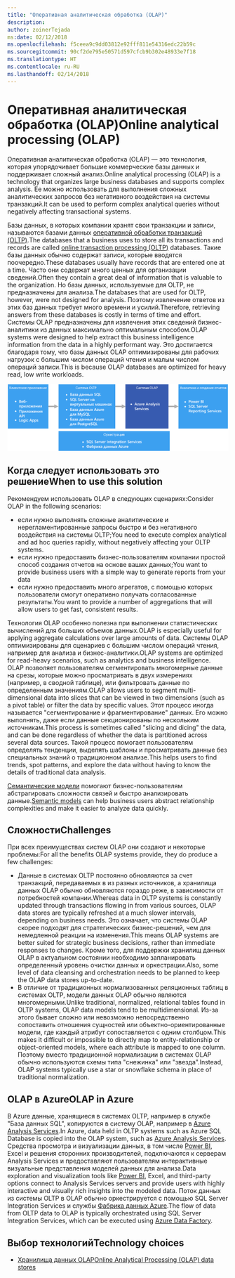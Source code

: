 ```yaml
---
title: "Оперативная аналитическая обработка (OLAP)"
description: 
author: zoinerTejada
ms:date: 02/12/2018
ms.openlocfilehash: f5ceea9c9dd03812e92fff811e54316edc22b59c
ms.sourcegitcommit: 90cf2de795e50571d597cfcb9b302e48933e7f18
ms.translationtype: HT
ms.contentlocale: ru-RU
ms.lasthandoff: 02/14/2018
---
```

# <a name="online-analytical-processing-olap"></a><span data-ttu-id="5f76c-102">Оперативная аналитическая обработка (OLAP)</span><span class="sxs-lookup"><span data-stu-id="5f76c-102">Online analytical processing (OLAP)</span></span>

<span data-ttu-id="5f76c-103">Оперативная аналитическая обработка (OLAP) — это технология, которая упорядочивает большие коммерческие базы данных и поддерживает сложный анализ.</span><span class="sxs-lookup"><span data-stu-id="5f76c-103">Online analytical processing (OLAP) is a technology that organizes large business databases and supports complex analysis.</span></span> <span data-ttu-id="5f76c-104">Ее можно использовать для выполнения сложных аналитических запросов без негативного воздействия на системы транзакций.</span><span class="sxs-lookup"><span data-stu-id="5f76c-104">It can be used to perform complex analytical queries without negatively affecting transactional systems.</span></span>

<span data-ttu-id="5f76c-105">Базы данных, в которых компании хранят свои транзакции и записи, называются базами данных [оперативной обработки транзакций (OLTP)](online-transaction-processing.md).</span><span class="sxs-lookup"><span data-stu-id="5f76c-105">The databases that a business uses to store all its transactions and records are called [online transaction processing (OLTP)](online-transaction-processing.md) databases.</span></span> <span data-ttu-id="5f76c-106">Такие базы данных обычно содержат записи, которые вводятся поочередно.</span><span class="sxs-lookup"><span data-stu-id="5f76c-106">These databases usually have records that are entered one at a time.</span></span> <span data-ttu-id="5f76c-107">Часто они содержат много ценных для организации сведений.</span><span class="sxs-lookup"><span data-stu-id="5f76c-107">Often they contain a great deal of information that is valuable to the organization.</span></span> <span data-ttu-id="5f76c-108">Но базы данных, используемые для OLTP, не предназначены для анализа.</span><span class="sxs-lookup"><span data-stu-id="5f76c-108">The databases that are used for OLTP, however, were not designed for analysis.</span></span> <span data-ttu-id="5f76c-109">Поэтому извлечение ответов из этих баз данных требует много времени и усилий.</span><span class="sxs-lookup"><span data-stu-id="5f76c-109">Therefore, retrieving answers from these databases is costly in terms of time and effort.</span></span> <span data-ttu-id="5f76c-110">Системы OLAP предназначены для извлечения этих сведений бизнес-аналитики из данных максимально оптимальным способом.</span><span class="sxs-lookup"><span data-stu-id="5f76c-110">OLAP systems were designed to help extract this business intelligence information from the data in a highly performant way.</span></span> <span data-ttu-id="5f76c-111">Это достигается благодаря тому, что базы данных OLAP оптимизированы для рабочих нагрузок с большим числом операций чтения и малым числом операций записи.</span><span class="sxs-lookup"><span data-stu-id="5f76c-111">This is because OLAP databases are optimized for heavy read, low write workloads.</span></span>

![OLAP в Azure](./images/olap-data-pipeline.png) 

## <a name="when-to-use-this-solution"></a><span data-ttu-id="5f76c-113">Когда следует использовать это решение</span><span class="sxs-lookup"><span data-stu-id="5f76c-113">When to use this solution</span></span>

<span data-ttu-id="5f76c-114">Рекомендуем использовать OLAP в следующих сценариях:</span><span class="sxs-lookup"><span data-stu-id="5f76c-114">Consider OLAP in the following scenarios:</span></span>

- <span data-ttu-id="5f76c-115">если нужно выполнять сложные аналитические и нерегламентированные запросы быстро и без негативного воздействия на системы OLTP;</span><span class="sxs-lookup"><span data-stu-id="5f76c-115">You need to execute complex analytical and ad hoc queries rapidly, without negatively affecting your OLTP systems.</span></span> 
- <span data-ttu-id="5f76c-116">если нужно предоставить бизнес-пользователям компании простой способ создания отчетов на основе ваших данных;</span><span class="sxs-lookup"><span data-stu-id="5f76c-116">You want to provide business users with a simple way to generate reports from your data</span></span>
- <span data-ttu-id="5f76c-117">если нужно предоставить много агрегатов, с помощью которых пользователи смогут оперативно получать согласованные результаты.</span><span class="sxs-lookup"><span data-stu-id="5f76c-117">You want to provide a number of aggregations that will allow users to get fast, consistent results.</span></span> 

<span data-ttu-id="5f76c-118">Технология OLAP особенно полезна при выполнении статистических вычислений для больших объемов данных.</span><span class="sxs-lookup"><span data-stu-id="5f76c-118">OLAP is especially useful for applying aggregate calculations over large amounts of data.</span></span> <span data-ttu-id="5f76c-119">Системы OLAP оптимизированы для сценариев с большим числом операций чтения, например для анализа и бизнес-аналитики.</span><span class="sxs-lookup"><span data-stu-id="5f76c-119">OLAP systems are optimized for read-heavy scenarios, such as analytics and business intelligence.</span></span> <span data-ttu-id="5f76c-120">OLAP позволяет пользователям сегментировать многомерные данные на срезы, которые можно просматривать в двух измерениях (например, в сводной таблице), или фильтровать данные по определенным значениям.</span><span class="sxs-lookup"><span data-stu-id="5f76c-120">OLAP allows users to segment multi-dimensional data into slices that can be viewed in two dimensions (such as a pivot table) or filter the data by specific values.</span></span> <span data-ttu-id="5f76c-121">Этот процесс иногда называется "сегментирование и фрагментирование" данных. Его можно выполнять, даже если данные секционированы по нескольким источникам.</span><span class="sxs-lookup"><span data-stu-id="5f76c-121">This process is sometimes called "slicing and dicing" the data, and can be done regardless of whether the data is partitioned across several data sources.</span></span> <span data-ttu-id="5f76c-122">Такой процесс помогает пользователям определять тенденции, выделять шаблоны и просматривать данные без специальных знаний о традиционном анализе.</span><span class="sxs-lookup"><span data-stu-id="5f76c-122">This helps users to find trends, spot patterns, and explore the data without having to know the details of traditional data analysis.</span></span>

<span data-ttu-id="5f76c-123">[Семантические модели](../concepts/semantic-modeling.md) помогают бизнес-пользователям абстрагировать сложности связей и быстро анализировать данные.</span><span class="sxs-lookup"><span data-stu-id="5f76c-123">[Semantic models](../concepts/semantic-modeling.md) can help business users abstract relationship complexities and make it easier to analyze data quickly.</span></span>

## <a name="challenges"></a><span data-ttu-id="5f76c-124">Сложности</span><span class="sxs-lookup"><span data-stu-id="5f76c-124">Challenges</span></span>

<span data-ttu-id="5f76c-125">При всех преимуществах систем OLAP они создают и некоторые проблемы:</span><span class="sxs-lookup"><span data-stu-id="5f76c-125">For all the benefits OLAP systems provide, they do produce a few challenges:</span></span>

- <span data-ttu-id="5f76c-126">Данные в системах OLTP постоянно обновляются за счет транзакций, передаваемых в из разных источников, а хранилища данных OLAP обычно обновляются гораздо реже, в зависимости от потребностей компании.</span><span class="sxs-lookup"><span data-stu-id="5f76c-126">Whereas data in OLTP systems is constantly updated through transactions flowing in from various sources, OLAP data stores are typically refreshed at a much slower intervals, depending on business needs.</span></span> <span data-ttu-id="5f76c-127">Это означает, что системы OLAP скорее подходят для стратегических бизнес-решений, чем для немедленной реакции на изменения.</span><span class="sxs-lookup"><span data-stu-id="5f76c-127">This means OLAP systems are better suited for strategic business decisions, rather than immediate responses to changes.</span></span> <span data-ttu-id="5f76c-128">Кроме того, для поддержки хранилищ данных OLAP в актуальном состоянии необходимо запланировать определенный уровень очистки данных и оркестрации.</span><span class="sxs-lookup"><span data-stu-id="5f76c-128">Also, some level of data cleansing and orchestration needs to be planned to keep the OLAP data stores up-to-date.</span></span>
- <span data-ttu-id="5f76c-129">В отличие от традиционных нормализованных реляционных таблиц в системах OLTP, модели данных OLAP обычно являются многомерными.</span><span class="sxs-lookup"><span data-stu-id="5f76c-129">Unlike traditional, normalized, relational tables found in OLTP systems, OLAP data models tend to be multidimensional.</span></span> <span data-ttu-id="5f76c-130">Из-за этого бывает сложно или невозможно непосредственно сопоставить отношения сущностей или объектно-ориентированные модели, где каждый атрибут сопоставляется с одним столбцом.</span><span class="sxs-lookup"><span data-stu-id="5f76c-130">This makes it difficult or impossible to directly map to entity-relationship or object-oriented models, where each attribute is mapped to one column.</span></span> <span data-ttu-id="5f76c-131">Поэтому вместо традиционной нормализации в системах OLAP обычно используются схемы типа "снежинка" или "звезда".</span><span class="sxs-lookup"><span data-stu-id="5f76c-131">Instead, OLAP systems typically use a star or snowflake schema in place of traditional normalization.</span></span>

## <a name="olap-in-azure"></a><span data-ttu-id="5f76c-132">OLAP в Azure</span><span class="sxs-lookup"><span data-stu-id="5f76c-132">OLAP in Azure</span></span>

<span data-ttu-id="5f76c-133">В Azure данные, хранящиеся в системах OLTP, например в службе "База данных SQL", копируются в систему OLAP, например в [Azure Analysis Services](/azure/analysis-services/analysis-services-overview).</span><span class="sxs-lookup"><span data-stu-id="5f76c-133">In Azure, data held in OLTP systems such as Azure SQL Database is copied into the OLAP system, such as [Azure Analysis Services](/azure/analysis-services/analysis-services-overview).</span></span> <span data-ttu-id="5f76c-134">Средства просмотра и визуализации данных, в том числе [Power BI](https://powerbi.microsoft.com), Excel и решения сторонних производителей, подключаются к серверам Analysis Services и предоставляют пользователям интерактивные визуальные представления моделей данных для анализа.</span><span class="sxs-lookup"><span data-stu-id="5f76c-134">Data exploration and visualization tools like [Power BI](https://powerbi.microsoft.com), Excel, and third-party options connect to Analysis Services servers and provide users with highly interactive and visually rich insights into the modeled data.</span></span> <span data-ttu-id="5f76c-135">Поток данных из системы OLTP в OLAP обычно оркестрируется с помощью SQL Server Integration Services и службы [Фабрика данных Azure](/azure/data-factory/concepts-integration-runtime).</span><span class="sxs-lookup"><span data-stu-id="5f76c-135">The flow of data from OLTP data to OLAP is typically orchestrated using SQL Server Integration Services, which can be executed using [Azure Data Factory](/azure/data-factory/concepts-integration-runtime).</span></span>

## <a name="technology-choices"></a><span data-ttu-id="5f76c-136">Выбор технологий</span><span class="sxs-lookup"><span data-stu-id="5f76c-136">Technology choices</span></span>

- [<span data-ttu-id="5f76c-137">Хранилища данных OLAP</span><span class="sxs-lookup"><span data-stu-id="5f76c-137">Online Analytical Processing (OLAP) data stores</span></span>](../technology-choices/olap-data-stores.md)

